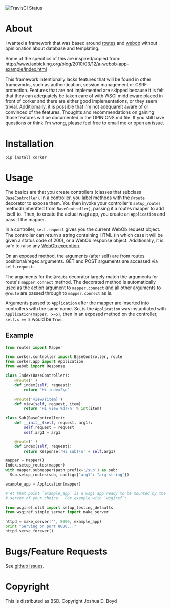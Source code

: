 ![TravisCI Status](https://api.travis-ci.org/jd-boyd/corker.png)

# About

I wanted a framework that was based around
[routes](https://github.com/bbangert/routes) and
[webob](http://webob.org/) without opinionation about database and
templating.

Some of the specifics of this are inspired/copied from:
http://www.ianbicking.org/blog/2010/03/12/a-webob-app-example/index.html

This framework intentionally lacks features that will be found in
other frameworks, such as authentication, session management or CSRF
protection.  Features that are not implemented are skipped because it
is felt that they can adequately be taken care of with WSGI middleware
placed in front of corker and there are either good implementations,
or they seem trivial.  Additiomally, it is possible that I'm not
adequarelt aware of or convinced of the features. Thoughts and
recommendations on gaining those features will be documented in the
OPINIONS.md file.  If you still have questions or think I'm wrong,
please feel free to email me or open an issue.

# Installation

  `pip install corker`

# Usage

The basics are that you create controllers (classes that subclass
`BaseController`).  In a controller, you label methods with the `@route`
decorator to expose them.  You then invoke your controller's
`setup_routes` method (inheritted from `BaseController`), passing it a
routes mapper to add itself to.  Then, to create the actual wsgi app,
you create an `Application` and pass it the mapper.

In a controller, `self.request` gives you the current WebOb request
object.  The controller can return a string containing HTML (in which
case it will be given a status code of 200), or a WebOb response object.
Additionally, it is safe to raise any
[WebOb exception](http://webob.readthedocs.org/en/latest/modules/exceptions.html).

On an exposed method, the arguments (after self) are from routes
positional/regex arguments.  GET and POST arguments are accessed via
`self.request`.

The arguments for the `@route` decorator largely match the arguments for
route's `mapper.connect` method.  The decorated method is automatically
used as the action argument to `mapper.connect` and all other arguments
to `@route` are passed through to `mapper.connect` as is.

Arguments passed to `Application` after the mapper are inserted into
controllers with the same name.  So, is the `Application` was
instantiated with `Application(mapper, x=5)`, then in an exposed method
on the controller, `self.x == 5` would be `True`.

## Example

```python
from routes import Mapper

from corker.controller import BaseController, route
from corker.app import Application
from webob import Response

class Index(BaseController):
    @route('')
    def index(self, request):
        return 'Hi index!\n'

    @route('view/{item}')
    def view(self, request, item):
        return 'Hi view %d!\n' % int(item)

class Sub(BaseController):
    def __init__(self, request, arg1):
        self.request = request
        self.arg1 = arg1

    @route('')
    def index(self, request):
        return Response('Hi sub!\n' + self.arg1)

mapper = Mapper()
Index.setup_routes(mapper)
with mapper.submapper(path_prefix='/sub') as sub:
  Sub.setup_routes(sub, config={"arg1": "arg string"})

example_app = Application(mapper)

# At that point `example_app` is a wsgi app ready to be mounted by the
# server of your choice.  For example with `wsgiref`:

from wsgiref.util import setup_testing_defaults
from wsgiref.simple_server import make_server

httpd = make_server('', 8000, example_app)
print "Serving on port 8000..."
httpd.serve_forever()
```

# Bugs/Feature Requests

See [github issues](https://github.com/jd-boyd/corker/issues).

# Copyright

This is distributed as BSD.  Copyright Joshua D. Boyd
